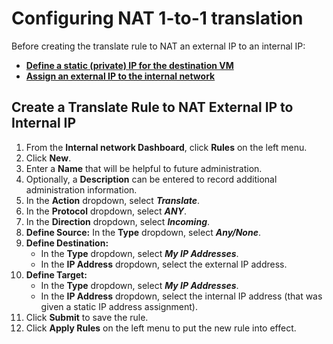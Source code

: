 # Configuring NAT 1-to-1 translation

Before creating the translate rule to NAT an external IP to an internal IP:

- [**Define a static (private) IP for the destination VM**](/product-guide/networks/dhcp-static-lease)
- [**Assign an external IP to the internal network**](/product-guide/networks/assign-external-ip)

## Create a Translate Rule to NAT External IP to Internal IP

1. From the **Internal network Dashboard**, click **Rules** on the left menu.
2. Click **New**.
3. Enter a **Name** that will be helpful to future administration.
4. Optionally, a **Description** can be entered to record additional administration information.
5. In the **Action** dropdown, select ***Translate***.
6. In the **Protocol** dropdown, select ***ANY***.
7. In the **Direction** dropdown, select ***Incoming***.
8. **Define Source:** In the **Type** dropdown, select ***Any/None***.
9. **Define Destination:**  
    - In the **Type** dropdown, select ***My IP Addresses***.  
    - In the **IP Address** dropdown, select the external IP address.
10. **Define Target:**
    - In the **Type** dropdown, select ***My IP Addresses***.
    - In the **IP Address** dropdown, select the internal IP address (that was given a static IP address assignment).
11. Click **Submit** to save the rule.
12. Click **Apply Rules** on the left menu to put the new rule into effect.
